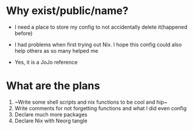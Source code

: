 # Why exist/public/name?

- I need a place to store my config to not accidentally delete it(happened before)

- I had problems when first trying out Nix. I hope this config could also help others as so many helped me

- Yes, it is a JoJo reference

# What are the plans

1. ~Write some shell scripts and nix functions to be cool and hip~
2. Write comments for not forgetting functions and what I did even config
3. Declare much more packages
4. Declare Nix with Neorg tangle
